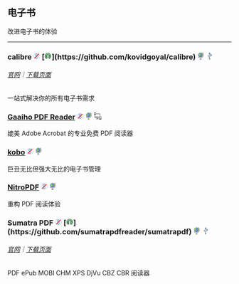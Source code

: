 ## 电子书

改进电子书的体验

---

### calibre ![](../assets/free.png) [![](../assets/open-source-icon.png "GPL 3.0@GitHub/FossHub: https://github.com/kovidgoyal/calibre https://www.fosshub.com/Calibre.html")](https://github.com/kovidgoyal/calibre) ![](../assets/earth-globe.png) ![](../assets/usb.png)

###### [官网](http://calibre-ebook.com/)｜[下载页面](http://calibre-ebook.com/download)

一站式解决你的所有电子书需求

### [Gaaiho PDF Reader](http://pdf.gaaiho.com/index.php) ![](../assets/free.png) ![](../assets/earth-globe.png) ![](../assets/multi_platform.png)

媲美 Adobe Acrobat 的专业免费 PDF 阅读器

### [kobo](https://www.kobo.com/desktop) ![](../assets/free.png) ![](../assets/earth-globe.png)

巨丑无比但强大无比的电子书管理

### [NitroPDF](https://www.gonitro.com/pdf-reader) ![](../assets/free.png) ![](../assets/earth-globe.png)

重构 PDF 阅读体验

### Sumatra PDF ![](../assets/free.png) [![](../assets/open-source-icon.png "GPL 3.0@GitHub: https://github.com/sumatrapdfreader/sumatrapdf")](https://github.com/sumatrapdfreader/sumatrapdf) ![](../assets/earth-globe.png) ![](../assets/usb.png)

###### [官网](http://www.sumatrapdfreader.org/free-pdf-reader.html)｜[下载页面](http://www.sumatrapdfreader.org/download-free-pdf-viewer.html)

PDF ePub MOBI CHM XPS DjVu CBZ CBR 阅读器

